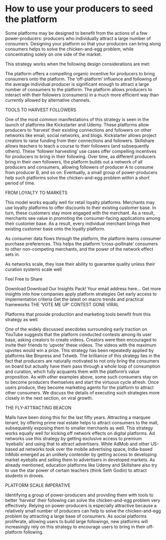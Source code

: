 # How to use your producers to seed the platform

Some platforms may be designed to benefit from the actions of a few power-producers: producers who individually attract a large number of consumers. Designing your platform so that your producers can bring along consumers helps to solve the chicken-and-egg problem, while concentrating solely on one side of the market.

This strategy works when the following design considerations are met:

The platform offers a compelling organic incentive for producers to bring consumers onto the platform.
The ‘off-platform’ influence and following of the average individual producer is significant enough to attract a large number of consumers to the platform.
The platform allows producers to interact with their followers (consumers) in a much more efficient way than currently allowed by alternative channels.

TOOLS TO HARVEST FOLLOWERS

One of the most common manifestations of this strategy is seen in the launch of platforms like Kickstarter and Udemy. These platforms allow producers to ‘harvest’ their existing connections and followers on other networks like email, social networks, and blogs. Kickstarter allows project creators to raise funding from their connections and followers. Skillshare allows teachers to teach a course to their followers (and subsequently others). These ‘follower harvesting’ use cases offer compelling incentives for producers to bring in their following. Over time, as different producers bring in their own followers, the platform builds out a network of all producers and consumers, allowing followers of producer A to consume from producer B, and so on. Eventually, a small group of power-producers help such platforms solve the chicken-and-egg problem within a short period of time.

FROM LOYALTY TO MARKETS

This model works equally well for retail loyalty platforms. Merchants may use loyalty platforms to offer discounts to their existing customer base. In turn, these customers stay more engaged with the merchant. As a result, merchants see value in promoting the consumer-facing applications among their customer base. As a result, every individual merchant brings their existing customer base onto the loyalty platform.

As consumer data flows through the platform, the platform learns consumer purchase preferences. This helps the platform ‘cross-pollinate’ consumers to other non-competing merchants, and the power of the network effect sets in.

As networks scale, they lose their ability to guarantee quality unless their curation systems scale well

Feel Free to Share

Download
Download Our Insights Pack!
Your email address here…
Get more insights into how companies apply platform strategies
Get early access to implementation criteria
Get the latest on macro trends and practical frameworks
THE ‘VOTE ME UP’ CONTEST GONE VIRAL

Platforms that provide production and marketing tools benefit from this strategy as well.

One of the widely discussed anecdotes surrounding early traction on YouTube suggests that the platform conducted contests among its user base, asking creators to create videos. Creators were then encouraged to invite their friends to ‘upvote’ these videos. The videos with the maximum upvotes would win a prize. This strategy has been repeatedly applied by platforms like Binpress and Txtweb. The brilliance of this strategy lies in the fact that producers are naturally motivated to not only bring the consumers on board but actually have them pass through a whole loop of consumption and curation, which fully acquaints them with the platform’s value proposition. As with other examples above, some such consumers stay on to become producers themselves and start the virtuous cycle afresh. Once users produce, they become marketing agents for the platform to attract other consumers. We discuss the details of executing such strategies more closely in the next section, on viral growth.

THE FLY-ATTRACTING BEACON

Malls have been doing this for the last fifty years. Attracting a marquee tenant, by offering prime real estate helps to attract consumers to the mall, subsequently exposing them to smaller merchants as well. This strategy works equally well for kicking off network effects on digital platforms. Ad networks use this strategy by getting exclusive access to premium ‘eyeballs’ and using that to attract advertisers. While AdMob and other US-based ad networks took over the mobile advertising space, India-based InMobi emerged as an unlikely contender by getting access to developing market eyeballs and selling them to advertisers in developed markets. As already mentioned, education platforms like Udemy and Skillshare also try to use the star power of certain teachers (think Seth Godin) to attract students in droves.

PLATFORM SCALE IMPERATIVE

Identifying a group of power-producers and providing them with tools to better ‘harvest’ their following can solve the chicken-and-egg problem very effectively. Relying on power-producers is especially attractive because a relatively small number of producers can help to solve the chicken-and-egg problem by attracting a large base of consumers. As social platforms proliferate, allowing users to build large followings, new platforms will increasingly rely on this strategy to encourage users to bring in their off-platform following.
